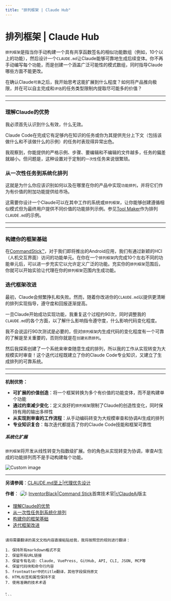 ```yaml
---
title: "排列框架 | Claude Hub"
---
```


# 排列框架 | Claude Hub

`排列框架`是指当你手动构建一个具有共享函数签名的相似功能数组（例如，10个以上的功能），然后设计一个`CLAUDE.md`让Claude能够可靠地生成后续变体。你不再手动编写每个功能，而是创建一个涵盖广泛可能性的模式数组，同时指导Claude哪些方面不能更改。

在确认Claude`可靠`之后，我开始思考这能扩展到什么程度？如何将产品推向极限，并在可以自主完成和`评估`的任务类型限制内提取尽可能多的价值？

* * *

* * *

### 理解Claude的优势[​](#understanding-claudes-strengths "Direct link to 理解Claude的优势")

我必须首先认识到什么有效，什么无效。

Claude Code在完成它有足够内在知识的任务或你为其提供充分上下文（包括该做什么和不该做什么的示例）的任务时表现得异常出色。

我观察到，你能提供的严格示例、步骤、要编辑和不编辑的文件越多，任务的偏差就越小。但问题是，这种设置对于定制的`一次性`任务来说很繁琐。

### 从一次性任务到系统化排列[​](#from-one-off-tasks-to-systematic-permutations "Direct link to 从一次性任务到系统化排列")

这就是为什么你应该识别如何以及在哪里在你的产品中实现`功能排列`，并将它们作为有价值的附加功能提供给市场。

这需要你设计一个Claude可以在其中工作的系统或`排列框架`，让你能够创建遵循相似模式但为最终用户提供不同价值的功能排列示例。参见[Tool Maker](/tool-maker.html)作为排列`CLAUDE.md`的示例。

* * *

* * *

### 构建你的框架基础[​](#building-your-framework-foundation "Direct link to 构建你的框架基础")

在[CommandStick™](https://www.commandstick.com)，对于我们即将推出的Android应用，我们有通过新颖的HCI（人机交互界面）访问的功能单元。在你在一个`排列框架`内完成10个左右不同的功能单元后，可以进一步充实它以允许定义广泛的功能。充实你的`排列框架`范围后，你就可以开始实验让代理在你的`排列框架`范围内生成功能。

### 迭代框架改进[​](#iterative-framework-refinement "Direct link to 迭代框架改进")

最初，Claude会频繁挣扎和失败。然而，随着你改进你的`CLAUDE.md`以提供更清晰的排列实现指导，遵守度和回报逐渐提高。

一旦Claude开始成功实现功能，我重复这个过程约90次，同时调整我的`CLAUDE.md`的各个方面，以了解什么影响指令遵守度，什么影响代码变化程度。

我不会说运行90次测试是必要的，但对`排列框架`内生成代码的变化程度有一个可靠的了解是至关重要的，否则你就是在`创建劣质排列`。

然后我探索创建了一个系统来审查随意生成的排列，所以我的工作从实现转变为大规模实时审查！这个迭代过程既建立了你的Claude Code专业知识，又建立了生成排列的可靠系统。

* * *

* * *

**机制优势：**

-   **可扩展的价值创造**：将一个框架转换为多个有价值的功能变体，而不是构建单个功能
-   **通过约束减少变化**：定义良好的`排列框架`限制了Claude的创造性变化，同时保持有用的输出多样性
-   **从实现到审查的工作流程**：从手动编码转变为大规模审查和协调AI生成的排列
-   **专业知识复合**：每次迭代都提高了你的Claude Code技能和框架可靠性

##### 系统化扩展

`排列框架`将开发从线性转变为指数级扩展。你的角色从实现转变为协调，审查AI生成的功能排列而不是手动构建每个功能。

<img src="/img/discovery/031_cell.png" alt="Custom image" style="max-width: 165px; height: auto;" />

* * *

**另请参阅**：[CLAUDE.md至上](/mechanics-claude-md-supremacy.html)|[代理优先设计](/mechanics-agent-first-design.html)

**作者**：[<img src="/img/claudes-greatest-soldier.png" alt="InventorBlack profile" style="width: 25px; height: 25px; display: inline-block; vertical-align: middle; margin: 0 3px; border-radius: 50%;" />InventorBlack](https://www.linkedin.com/in/wilfredkasekende/)|[Command Stick](https://commandstick.com)首席技术官|[r/ClaudeAi](https://reddit.com/r/ClaudeAI)版主

-   [理解Claude的优势](#understanding-claudes-strengths)
-   [从一次性任务到系统化排列](#from-one-off-tasks-to-systematic-permutations)
-   [构建你的框架基础](#building-your-framework-foundation)
-   [迭代框架改进](#iterative-framework-refinement)
````，但没有实际的英文文档内容。

请将需要翻译的英文文档内容直接粘贴给我，我将按照您的规则进行翻译：

1. 保持所有markdown格式不变
2. 保留所有URL链接  
3. 保留专有名词: Claude, VuePress, GitHub, API, CLI, JSON, MCP等
4. 保留代码块和命令行内容
5. frontmatter中的title翻译，其他字段保持原文
6. HTML标签和属性保持不变
7. 使用准确的技术术语

。
```
